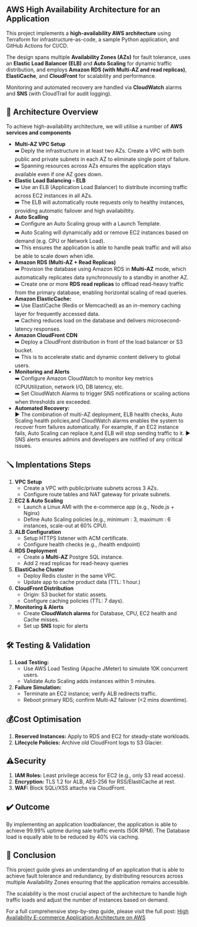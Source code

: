 ## AWS High Availability Architecture for an Application
This project implements a **high-availability AWS architecture** using Terraform for infrastructure-as-code, a sample Python application, and GitHub Actions for CI/CD.  

The design spans multiple **Availability Zones (AZs)** for fault tolerance, uses an **Elastic Load Balancer (ELB)** and **Auto Scaling** for dynamic traffic distribution, and employs **Amazon RDS (with Multi-AZ and read replicas)**, **ElastiCache**, and **CloudFront** for scalability and performance.  

Monitoring and automated recovery are handled via **CloudWatch** alarms and **SNS** (with CloudTrail for audit logging).

## 🚀 Architecture Overview
To achieve high-availability architecture, we will utilise a number of **AWS services and components**  
- **Multi-AZ VPC Setup**    
      ➡️ Deply the infrastructure in at least two AZs. Create a VPC with both public and private subnets in each AZ to                 eliminate single point of failure.  
      ➡️ Spanning resources across AZs ensures the application stays available even if one AZ goes down.
- **Elastic Load Balancing - ELB**    
      ➡️ Use an ELB (Application Load Balancer) to distribute incoming traffic across EC2 instances in all AZs.  
      ➡️ The ELB will automatically route requests only to healthy instances, providing automatic failover and high availabiltity.  
- **Auto Scalling**      
      ➡️ Configure an Auto Scaling group with a Launch Template.  
      ➡️ Auto Scaling will dynamically add or remove EC2 instances based on demand (e.g. CPU or Network Load).    
      ➡️ This ensures the application is able to handle peak traffic and will also be able to scale down when idle.  
- **Amazon RDS (Multi-AZ + Read Replicas)**    
      ➡️ Provision the database using Amazon RDS in **Multi-AZ** mode, which automatically replicates data synchronously to a standby in another AZ.  
      ➡️ Create one or more **RDS read replicas** to offload read-heavy traffic from the primary database, enabling horizontal scaling of read queries.  
- **Amazon ElasticCache:**    
      ➡️ Use ElastiCache (Redis or Memcached) as an in-memory caching layer for frequently accessed data.  
      ➡️ Caching reduces load on the database and delivers microsecond-latency responses.  
- **Amazon CloudFront CDN**    
      ➡️ Deploy a CloudFront distribution in front of the load balancer or S3 bucket.  
      ➡️ This is to accelerate static and dynamic content delivery to global users.  
- **Monitoring and Alerts**  
      ➡️ Configure Amazon CloudWatch to monitor key metrics (CPUUtilization, network I/O, DB latency, etc.  
      ➡️ Set CloudWatch Alarms to trigger SNS notifications or scaling actions when thresholds are exceeded.  
- **Automated Recovery:**  
      ▶️ The combination of multi-AZ deployment, ELB health checks, Auto Scaling health policies,and CloudWatch alarms enables the system to recover from failures automatically. For example, if an EC2 instance fails, Auto Scaling can replace it,and ELB will stop sending traffic to it.
      ▶️ SNS alerts ensures admins and developers are notified of any critical issues.
  
## 🪛 Implentations Steps  
1. **VPC Setup**  
      * Create a VPC with public/private subnets across 3 AZs.
      * Configure route tables and NAT gateway for private subnets.
2. **EC2 & Auto Scaling**
      * Launch a Linux AMI with the e-commerce app (e.g., Node.js + Nginx)
      * Define Auto Scaling policies (e.g., minimum : 3, maximum : 6 instances, scale-out at 60% CPU).  
3. **ALB Configuration**
      * Setup HTTPS listener with ACM certificate.
      * Configure health checks (e.g., /health endpoint)  
4. **RDS Deployment**  
      * Create a **Multi-AZ** Postgre SQL instance.
      * Add 2 read replicas for read-heavy queries
5. **ElastiCache Cluster**  
      * Deploy Redis cluster in the same VPC.
      * Update app to cache product data (TTL: 1 hour.)  
6.  **CloudFront Distribution**
      * Origin: S3 bucket for static assets.
      * Configure caching policies (TTL: 7 days).   
7. **Monitoring & Alerts**  
      * Create **CloudWatch alarms** for Database, CPU, EC2 health and Cache misses.
      * Set up **SNS** topic for alerts

## 🛠️ **Testing & Validation**  
1. **Load Testing:**  
      * Use AWS Load Testing (Apache JMeter) to simulate 10K concurrent users.  
      * Validate Auto Scaling adds instances within 5 minutes.  
2. **Failure Simulation:**  
      * Terminate an EC2 instance; verify ALB redirects traffic.  
      * Reboot primary RDS; confirm Multi-AZ failover (<2 mins downtime).  

## 💰**Cost Optimisation**  
1. **Reserved Instances:** Apply to RDS and EC2 for steady-state workloads.
2. **Lifecycle Policies:** Archive old CloudFront logs to S3 Glacier.

## ⚠️**Security**
1. **IAM Roles:** Least privilege access for EC2 (e.g., only S3 read access).
2. **Encryption:** TLS 1.2 for ALB, AES-256 for RSS/ElastiCache at rest.
3. **WAF:** Block SQLi/XSS attachs via CloudFront.

## ✔️ **Outcome**
By implementing an application loadbalancer, the application is able to achieve 99.99% uptime during sale traffic events (50K RPM).
The Database load is equally able to be reduced by 40% via caching.

## 📌 **Conclusion**
This project guide gives an understanding of an application that is able to achieve fault tolerance and redundancy, by distributing resources across multiple Availability Zones ensuring that the application remains accessible.

The scalability is the most crucial aspect of the architecture to handle high traffic loads and adjust the number of instances based on demand.

For a full comprehensive step-by-step guide, please visit the full post: [High Availability E-commerce Application Architecture on AWS](https://medium.com/@bennymaliti/high-availability-e-commerce-application-architecture-on-aws-5eebac06975b)
